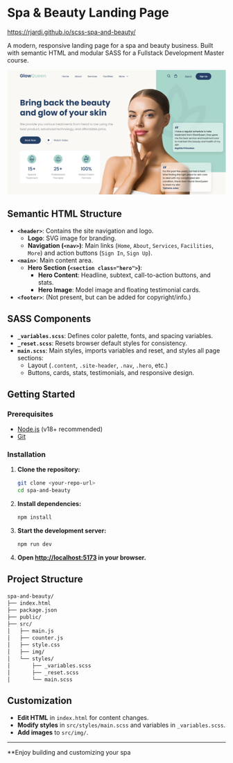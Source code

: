 # Spa & Beauty Landing Page

https://rjardi.github.io/scss-spa-and-beauty/

A modern, responsive landing page for a spa and beauty business. Built with semantic HTML and modular SASS for a Fullstack Development Master course.

<img src="src/img/snapshot.png">

## Semantic HTML Structure

- **`<header>`**: Contains the site navigation and logo.
  - **Logo**: SVG image for branding.
  - **Navigation (`<nav>`)**: Main links (`Home`, `About`, `Services`, `Facilities`, `More`) and action buttons (`Sign In`, `Sign Up`).
- **`<main>`**: Main content area.
  - **Hero Section (`<section class="hero">`)**: 
    - **Hero Content**: Headline, subtext, call-to-action buttons, and stats.
    - **Hero Image**: Model image and floating testimonial cards.
- **`<footer>`**: (Not present, but can be added for copyright/info.)

## SASS Components

- **`_variables.scss`**: Defines color palette, fonts, and spacing variables.
- **`_reset.scss`**: Resets browser default styles for consistency.
- **`main.scss`**: Main styles, imports variables and reset, and styles all page sections:
  - Layout (`.content`, `.site-header`, `.nav`, `.hero`, etc.)
  - Buttons, cards, stats, testimonials, and responsive design.

## Getting Started

### Prerequisites

- [Node.js](https://nodejs.org/) (v18+ recommended)
- [Git](https://git-scm.com/)

### Installation

1. **Clone the repository:**
   ```sh
   git clone <your-repo-url>
   cd spa-and-beauty
   ```

2. **Install dependencies:**
   ```sh
   npm install
   ```

3. **Start the development server:**
   ```sh
   npm run dev
   ```

4. **Open [http://localhost:5173](http://localhost:5173) in your browser.**

## Project Structure

```
spa-and-beauty/
├── index.html
├── package.json
├── public/
├── src/
│   ├── main.js
│   ├── counter.js
│   ├── style.css
│   ├── img/
│   └── styles/
│       ├── _variables.scss
│       ├── _reset.scss
│       └── main.scss
```

## Customization

- **Edit HTML** in `index.html` for content changes.
- **Modify styles** in `src/styles/main.scss` and variables in `_variables.scss`.
- **Add images** to `src/img/`.

---

**Enjoy building and customizing your spa